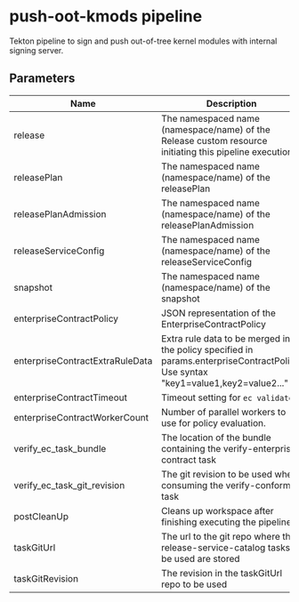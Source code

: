 # push-oot-kmods pipeline 

Tekton pipeline to sign and push out-of-tree kernel modules with internal signing server.

## Parameters
| Name                            | Description                                                                                                                        	       | Optional | Default value                                             |
|---------------------------------|------------------------------------------------------------------------------------------------------------------------------------|----------|-----------------------------------------------------------|
| release                         | The namespaced name (namespace/name) of the Release custom resource initiating this pipeline execution                                     | No       | -                                                         |
| releasePlan                     | The namespaced name (namespace/name) of the releasePlan                                                                                    | No       | -                                                         |
| releasePlanAdmission            | The namespaced name (namespace/name) of the releasePlanAdmission                                                                           | No       | -                                                         |
| releaseServiceConfig            | The namespaced name (namespace/name) of the releaseServiceConfig                                                                           | No       | -                                                         |
| snapshot                        | The namespaced name (namespace/name) of the snapshot                                                                                       | No       | -                                                         |
| enterpriseContractPolicy        | JSON representation of the EnterpriseContractPolicy                                                                                        | No       | -                                                         |
| enterpriseContractExtraRuleData | Extra rule data to be merged into the policy specified in params.enterpriseContractPolicy. Use syntax "key1=value1,key2=value2..."         | Yes      | pipeline_intention=release                                |
| enterpriseContractTimeout       | Timeout setting for `ec validate`                                                                                                          | Yes      | 40m0s                                                     |
| enterpriseContractWorkerCount   | Number of parallel workers to use for policy evaluation.                                                                                   | Yes      | 4                                                         |
| verify_ec_task_bundle           | The location of the bundle containing the verify-enterprise-contract task                                                                  | No       | -                                                         |
| verify_ec_task_git_revision     | The git revision to be used when consuming the verify-conforma task                                                                        | No       | -                                                         |
| postCleanUp                     | Cleans up workspace after finishing executing the pipeline                                                                                 | Yes      | true                                                      |
| taskGitUrl                      | The url to the git repo where the release-service-catalog tasks to be used are stored                                                      | Yes      | https://github.com/konflux-ci/release-service-catalog.git |
| taskGitRevision                 | The revision in the taskGitUrl repo to be used                                                                                             | No       | -                                                         |
